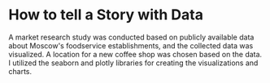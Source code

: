 # How to tell a Story with Data

A market research study was conducted based on publicly available data about Moscow's foodservice establishments, and the collected data was visualized. A location for a new coffee shop was chosen based on the data. I utilized the seaborn and plotly libraries for creating the visualizations and charts.
